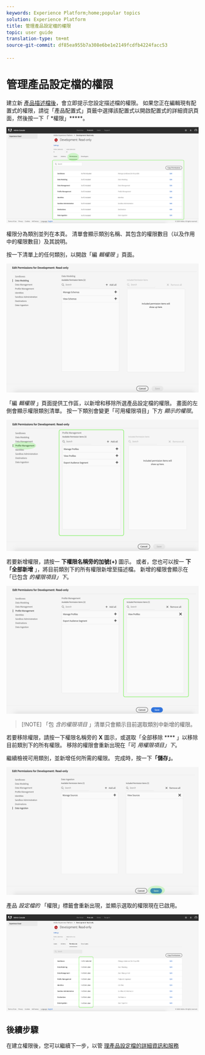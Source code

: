```yaml
---
keywords: Experience Platform;home;popular topics
solution: Experience Platform
title: 管理產品設定檔的權限
topic: user guide
translation-type: tm+mt
source-git-commit: df85ea955b7a308e6be1e2149fcdfb4224facc53

---
```



# 管理產品設定檔的權限

建立新 [產品描述檔後](#create-a-new-product-profile)，會立即提示您設定描述檔的權限。 如果您正在編輯現有配置式的權限，請從「產品配置式」頁籤中選擇該配置式以開啟配置式的詳細資訊頁面，然後按一下「 *權限」*****。

![profile-permissions](../images/profile-permissions.png)

權限分為類別並列在本頁。 清單會顯示類別名稱、其包含的權限數目（以及作用中的權限數目）及其說明。

按一下清單上的任何類別，以開啟「編 *輯權限* 」頁面。

![編輯權限](../images/edit-permissions.png)

「編 *輯權限* 」頁面提供工作區，以新增和移除所選產品設定檔的權限。 畫面的左側會顯示權限類別清單。 按一下類別會變更「可用權限項目」下方 *顯示的權限*。

![change-permissions-category](../images/change-permissions-category.png)

若要新增權限，請按一 **下權限名稱旁的加號(+)** 圖示。 或者，您也可以按一 **下「全部新增** 」，將目前類別下的所有權限新增至描述檔。 新增的權限會顯示在「已包含 *的權限項目」下*。

![新增權限](../images/add-permissions.png)

>[!NOTE] 「包 *含的權限項目* 」清單只會顯示目前選取類別中新增的權限。

若要移除權限，請按一下權限名稱旁的 **X** 圖示，或選取「全部移除 **** 」以移除目前類別下的所有權限。 移除的權限會重新出現在「可 *用權限項目」下*。

繼續檢視可用類別，並新增任何所需的權限。 完成時，按一下&#x200B;**「儲存」**。

![權限完成](../images/permissions-finish.png)

產品 *設定檔的* 「權限」標籤會重新出現，並顯示選取的權限現在已啟用。

![新增權限](../images/added-permissions.png)

## 後續步驟

在建立權限後，您可以繼續下一步，以管 [理產品設定檔的詳細資訊和服務](details-and-services.md)